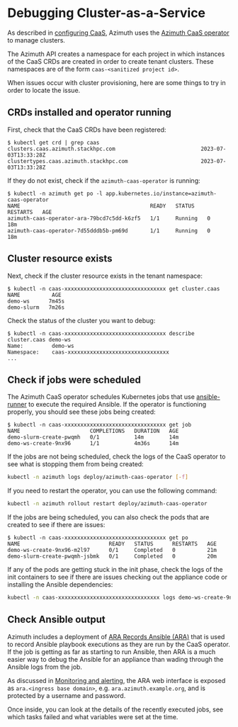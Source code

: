 # Debugging Cluster-as-a-Service

As described in [configuring CaaS](../configuration/12-caas.md), Azimuth uses
the [Azimuth CaaS operator](https://github.com/stackhpc/azimuth-caas-operator) to
manage clusters.

The Azimuth API creates a namespace for each project in which instances of the
CaaS CRDs are created in order to create tenant clusters. These namespaces are
of the form `caas-<sanitized project id>`.

When issues occur with cluster provisioning, here are some things to try in order to
locate the issue.

## CRDs installed and operator running

First, check that the CaaS CRDs have been registered:

```command  title="On the K3S node, targetting the HA cluster if deployed"
$ kubectl get crd | grep caas
clusters.caas.azimuth.stackhpc.com                           2023-07-03T13:33:28Z
clustertypes.caas.azimuth.stackhpc.com                       2023-07-03T13:33:28Z
```

If they do not exist, check if the `azimuth-caas-operator` is running:

```command  title="On the K3S node, targetting the HA cluster if deployed"
$ kubectl -n azimuth get po -l app.kubernetes.io/instance=azimuth-caas-operator
NAME                                         READY   STATUS    RESTARTS   AGE
azimuth-caas-operator-ara-79bcd7c5dd-k6zf5   1/1     Running   0          18m
azimuth-caas-operator-7d55dddb5b-pm69d       1/1     Running   0          18m
```

## Cluster resource exists

Next, check if the cluster resource exists in the tenant namespace:

```command  title="On the K3S node, targetting the HA cluster if deployed"
$ kubectl -n caas-xxxxxxxxxxxxxxxxxxxxxxxxxxxxxxxx get cluster.caas
NAME          AGE
demo-ws      7m45s
demo-slurm   7m26s
```

Check the status of the cluster you want to debug:

```command  title="On the K3S node, targetting the HA cluster if deployed"
$ kubectl -n caas-xxxxxxxxxxxxxxxxxxxxxxxxxxxxxxxx describe cluster.caas demo-ws
Name:         demo-ws
Namespace:    caas-xxxxxxxxxxxxxxxxxxxxxxxxxxxxxxxx
...
```

## Check if jobs were scheduled

The Azimuth CaaS operator schedules Kubernetes jobs that use
[ansible-runner](https://ansible.readthedocs.io/projects/runner/en/stable/) to
execute the required Ansible. If the operator is functioning properly, you should
see these jobs being created:

```command  title="On the K3S node, targetting the HA cluster if deployed"
$ kubectl -n caas-xxxxxxxxxxxxxxxxxxxxxxxxxxxxxxxx get job
NAME                      COMPLETIONS   DURATION   AGE
demo-slurm-create-pwqmh   0/1           14m        14m
demo-ws-create-9nx96      1/1           4m36s      14m
```

If the jobs are not being scheduled, check the logs of the CaaS operator to see
what is stopping them from being created:

```sh  title="On the K3S node, targetting the HA cluster if deployed"
kubectl -n azimuth logs deploy/azimuth-caas-operator [-f]
```

If you need to restart the operator, you can use the following command:

```sh  title="On the K3S node, targetting the HA cluster if deployed"
kubectl -n azimuth rollout restart deploy/azimuth-caas-operator
```

If the jobs are being scheduled, you can also check the pods that are created
to see if there are issues:

```command  title="On the K3S node, targetting the HA cluster if deployed"
$ kubectl -n caas-xxxxxxxxxxxxxxxxxxxxxxxxxxxxxxxx get po
NAME                            READY   STATUS      RESTARTS   AGE
demo-ws-create-9nx96-m2l97      0/1     Completed   0          21m
demo-slurm-create-pwqmh-jsbmk   0/1     Completed   0          20m
```

If any of the pods are getting stuck in the init phase, check the logs of the
init containers to see if there are issues checking out the appliance code or
installing the Ansible dependencies:

```sh  title="On the K3S node, targetting the HA cluster if deployed"
kubectl -n caas-xxxxxxxxxxxxxxxxxxxxxxxxxxxxxxxx logs demo-ws-create-9nx96-m2l97 [-c [inventory|clone]]
```

## Check Ansible output

Azimuth includes a deployment of
[ARA Records Ansible (ARA)](https://ara.recordsansible.org/) that is used to record
Ansible playbook executions as they are run by the CaaS operator. If the job is getting
as far as starting to run Ansible, then ARA is a much easier way to debug the Ansible
for an appliance than wading through the Ansible logs from the job.

As discussed in [Monitoring and alerting](../configuration/14-monitoring.md), the ARA
web interface is exposed as `ara.<ingress base domain>`, e.g. `ara.azimuth.example.org`,
and is protected by a username and password.

Once inside, you can look at the details of the recently executed jobs, see which
tasks failed and what variables were set at the time.
